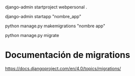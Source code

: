 django-admin startproject webpersonal .

django-admin startapp "nombre_app"

python manage.py makemigrations "nombre app"

python manage.py migrate


# Documentación de migrations
https://docs.djangoproject.com/en/4.0/topics/migrations/
